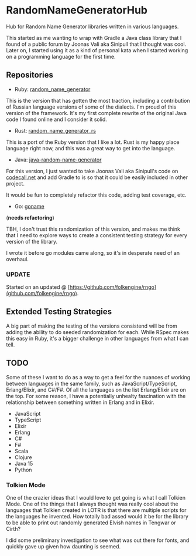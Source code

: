 # RandomNameGeneratorHub

Hub for Random Name Generator libraries written in various languages.

This started as me wanting to wrap with Gradle a Java class library that
I found of a public forum by Joonas Vali aka Sinipull that I thought was cool. 
Later on, I started using it as a kind of personal kata when I started
working on a programming language for the first time.

## Repositories

* Ruby:
  [random_name_generator](https://github.com/folkengine/random_name_generator)

This is the version that has gotten the most traction, including a
contribution of Russian language versions of some of the dialects. I'm
proud of this version of the framework. It's my first complete rewrite
of the original Java code I found online and I consider it solid.

* Rust:
  [random_name_generator_rs](https://github.com/folkengine/random_name_generator_rs)

This is a port of the Ruby version that I like a lot. Rust is my happy
place language right now, and this was a great way to get into the
language.

* Java:
  [java-random-name-generator](https://github.com/folkengine/java-random-name-generator)

For this version, I just wanted to take Joonas Vali aka Sinipull's code on
[codecall.net](https://web.archive.org/web/20160620114352/http://forum.codecall.net/topic/49665-java-random-name-generator/)
and add Gradle to is so that it could be easily included in other project.

It would be fun to completely refactor this code, adding test coverage,
etc.

* Go: [goname](https://github.com/folkengine/goname)

(**needs refactoring**)

TBH, I don't trust this randomization of this version, and makes me
think that I need to explore ways to create a consistent testing
strategy for every version of the library.

I wrote it before go modules came along, so it's in desperate need of an
overhaul.

### UPDATE

Started on an updated @ [https://github.com/folkengine/rngo](github.com/folkengine/rngo).

## Extended Testing Strategies

A big part of making the testing of the versions consistend will be from
adding the ability to do seeded randomization for each. While RSpec
makes this easy in Ruby, it's a bigger challenge in other languages from
what I can tell.

## TODO

Some of these I want to do as a way to get a feel for the nuances of
working between languages in the same family, such as
JavaScript/TypeScript, Erlang/Elixir, and C#/F#. Of all the languages on
the list Erlang/Elixir are on the top. For some reason, I have a
potentially unhealty fascination with the relationship between something
written in Erlang and in Elixir.

* JavaScript
* TypeScript
* Elixir
* Erlang
* C#
* F#
* Scala
* Clojure
* Java 15
* Python

### Tolkien Mode

One of the crazier ideas that I would love to get going is what I call
Tolkien Mode. One of the things that I always thought was really cool
about the languages that Tolkien created in LOTR is that there are
multiple scripts for the languages he invented. How totally bad assed
would it be for the library to be able to print out randomly generated
Elvish names in Tengwar or Cirth?

I did some preliminary investigation to see what was out there for
fonts, and quickly gave up given how daunting is seemed.
